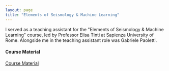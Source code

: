 ```yaml
---
layout: page
title: "Elements of Seismology & Machine Learning"
---
```


I served as a teaching assistant for the "Elements of Seismology & Machine Learning" course, led by Professor Elisa Tinti at Sapienza University of Rome. Alongside me in the teaching assistant role was Gabriele Paoletti.

#### Course Material

[Course Material](https://docs.google.com/presentation/d/1JP9R4Wpbix8epRfGRIEMUXGukZgCzEUHuh58xijjfkI/edit?usp=sharing)




